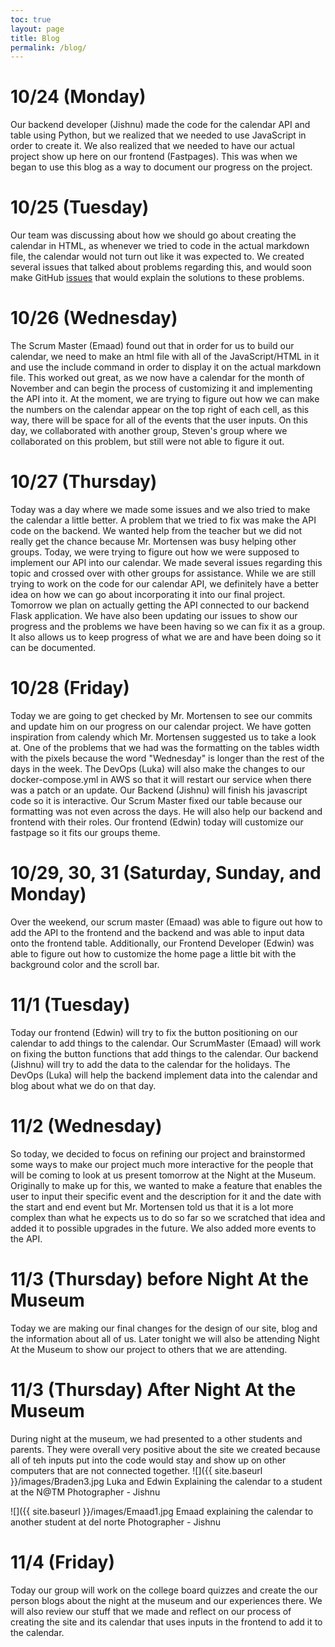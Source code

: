 ```yaml
---
toc: true
layout: page
title: Blog
permalink: /blog/
---
```


# 10/24 (Monday)
Our backend developer (Jishnu) made the code for the calendar API and table using Python, but we realized that we needed to use JavaScript in order to create it. We also realized that we needed to have our actual project show up here on our frontend (Fastpages). This was when we began to use this blog as a way to document our progress on the project.

# 10/25 (Tuesday)
Our team was discussing about how we should go about creating the calendar in HTML, as whenever we tried to code in the actual markdown file, the calendar would not turn out like it was expected to. We created several issues that talked about problems regarding this, and would soon make GitHub [issues](https://github.com/Emaad-Mir/ttitans-fastpages/issues) that would explain the solutions to these problems.

# 10/26 (Wednesday)
The Scrum Master (Emaad) found out that in order for us to build our calendar, we need to make an html file with all of the JavaScript/HTML in it and use the include command in order to display it on the actual markdown file. This worked out great, as we now have a calendar for the month of November and can begin the process of customizing it and implementing the API into it. At the moment, we are trying to figure out how we can make the numbers on the calendar appear on the top right of each cell, as this way, there will be space for all of the events that the user inputs. On this day, we collaborated with another group, Steven's group where we collaborated on this problem, but still were not able to figure it out.

# 10/27 (Thursday)
Today was a day where we made some issues and we also tried to make the calendar a little better. A problem that we tried to fix was make the API code on the backend. We wanted help from the teacher but we did not really get the chance because Mr. Mortensen was busy helping other groups. Today, we were trying to figure out how we were supposed to implement our API into our calendar. We made several issues regarding this topic and crossed over with other groups for assistance. While we are still trying to work on the code for our calendar API, we definitely have a better idea on how we can go about incorporating it into our final project. Tomorrow we plan on actually getting the API connected to our backend Flask application. We have also been updating our issues to show our progress and the problems we have been having so we can fix it as a group. It also allows us to keep progress of what we are and have been doing so it can be documented. 

# 10/28 (Friday)
Today we are going to get checked by Mr. Mortensen to see our commits and update him on our progress on our calendar project. We have gotten inspiration from calendy which Mr. Mortensen suggested us to take a look at. One of the problems that we had was the formatting on the tables width with the pixels because the word "Wednesday" is longer than the rest of the days in the week. The DevOps (Luka) will also make the changes to our docker-compose.yml in AWS so that it will restart our service when there was a patch or an update. Our Backend (Jishnu) will finish his javascript code so it is interactive. Our Scrum Master fixed our table because our formatting was not even across the days. He will also help our backend and frontend with their roles. Our frontend (Edwin) today will customize our fastpage so it fits our groups theme. 

# 10/29, 30, 31 (Saturday, Sunday, and Monday)
Over the weekend, our scrum master (Emaad) was able to figure out how to add the API to the frontend and the backend and was able to input data onto the frontend table. Additionally, our Frontend Developer (Edwin) was able to figure out how to customize the home page a little bit with the background color and the scroll bar.

# 11/1 (Tuesday)
Today our frontend (Edwin) will try to fix the button positioning on our calendar to add things to the calendar. Our ScrumMaster (Emaad) will work on fixing the button functions that add things to the calendar. Our backend (Jishnu) will try to add the data to the calendar for the holidays. The DevOps (Luka) will help the backend implement data into the calendar and blog about what we do on that day. 

# 11/2 (Wednesday)
So today, we decided to focus on refining our project and brainstormed some ways to make our project much more interactive for the people that will be coming to look at us present tomorrow at the Night at the Museum. Originally to make up for this, we wanted to make a feature that enables the user to input their specific event and the description for it and the date with the start and end event but Mr. Mortensen told us that it is a lot more complex than what he expects us to do so far so we scratched that idea and added it to possible upgrades in the future. We also added more events to the API.

# 11/3 (Thursday) before Night At the Museum
Today we are making our final changes for the design of our site, blog and the information about all of us. Later tonight we will also be attending Night At the Museum to show our project to others that we are attending. 

# 11/3 (Thursday) After Night At the Museum
During night at the museum, we had presented to a other students and parents. They were overall very positive about the site we created because all of teh inputs put into the code would stay and show up on other computers that are not connected together. 
![]({{ site.baseurl }}/images/Braden3.jpg
Luka and Edwin Explaining the calendar to a student at the N@TM
Photographer - Jishnu

![]({{ site.baseurl }}/images/Emaad1.jpg
Emaad explaining the calendar to another student at del norte
Photographer - Jishnu


# 11/4 (Friday)
Today our group will work on the college board quizzes and create the our person blogs about the night at the museum and our experiences there. We will also review our stuff that we made and reflect on our process of creating the site and its calendar that uses inputs in the frontend to add it to the calendar. 